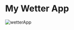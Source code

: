 # My Wetter App

![wetterApp](https://user-images.githubusercontent.com/94691066/224084855-2cd2732f-df3a-4d49-ab17-e09854ab0ac6.png)
